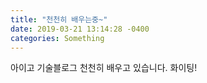 ```yaml
---
title: "천천히 배우는중~"
date: 2019-03-21 13:14:28 -0400
categories: Something
---
```



  아이고 기술블로그 천천히 배우고 있습니다. 화이팅!
  
  




